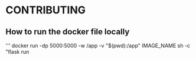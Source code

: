 # CONTRIBUTING
## How to run the docker file locally

'''
docker run -dp 5000:5000 -w /app -v "$(pwd):/app" IMAGE_NAME sh -c "flask run